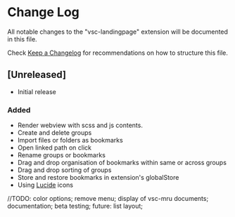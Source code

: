 # Change Log

All notable changes to the "vsc-landingpage" extension will be documented in this file.

Check [Keep a Changelog](http://keepachangelog.com/) for recommendations on how to structure this file.

## [Unreleased]

- Initial release

### Added 

- Render webview with scss and js contents.
- Create and delete groups 
- Import files or folders as bookmarks
- Open linked path on click
- Rename groups or bookmarks
- Drag and drop organisation of bookmarks within same or across groups
- Drag and drop sorting of groups
- Store and restore bookmarks in extension's globalStore
- Using [Lucide](https://lucide.dev/icons/folder-plus) icons

//TODO: color options; remove menu; display of vsc-mru documents; documentation; beta testing; future: list layout;